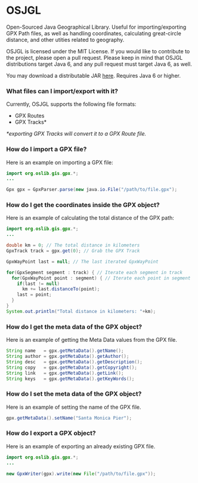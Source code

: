 # OSJGL
Open-Sourced Java Geographical Library. Useful for importing/exporting GPX Path files, as well as handling coordinates, calculating great-circle distance, and other utities related to geography.

OSJGL is licensed under the MIT License. If you would like to contribute to the project, please open a pull request. Please keep in mind that OSJGL distributions target Java 6, and any pull request must target Java 6, as well.

You may download a distributable JAR [here](https://github.com/Moosheplusplus/OSJGL/releases). Requires Java 6 or higher.

### What files can I import/export with it?

Currently, OSJGL supports the following file formats:
* GPX Routes
* GPX Tracks*


_*exporting GPX Tracks will convert it to a GPX Route file._


### How do I import a GPX file?

Here is an example on importing a GPX file:
```java
import org.oslib.gis.gpx.*;
...

Gpx gpx = GpxParser.parse(new java.io.File("/path/to/file.gpx");
```

### How do I get the coordinates inside the GPX object?

Here is an example of calculating the total distance of the GPX path:
```java
import org.oslib.gis.gpx.*;
...

double km = 0; // The total distance in kilometers
GpxTrack track = gpx.get(0); // Grab the GPX Track

GpxWayPoint last = null; // The last iterated GpxWayPoint

for(GpxSegment segment : track) { // Iterate each segment in track
  for(GpxWayPoint point : segment) { // Iterate each point in segment
    if(last != null)
      km += last.distanceTo(point);
    last = point;
  }
}
System.out.println("Total distance in kilometers: "+km);
```

### How do I get the meta data of the GPX object?

Here is an example of getting the Meta Data values from the GPX file.
```java
String name   = gpx.getMetaData().getName();
String author = gpx.getMetaData().getAuthor();
String desc   = gpx.getMetaData().getDescription();
String copy   = gpx.getMetaData().getCopyright();
String link   = gpx.getMetaData().getLink();
String keys   = gpx.getMetaData().getKeyWords();
```

### How do I set the meta data of the GPX object?

Here is an example of setting the name of the GPX file.
```java
gpx.getMetaData().setName("Santa Monica Pier");
```

### How do I export a GPX object?

Here is an example of exporting an already existing GPX file.
```java
import org.oslib.gis.gpx.*;
...

new GpxWriter(gpx).write(new File("/path/to/file.gpx"));
```
